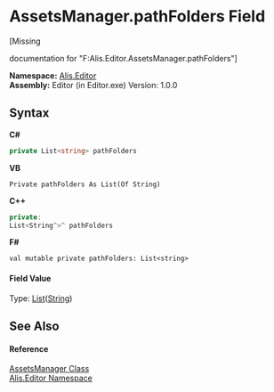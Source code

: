 # AssetsManager.pathFolders Field
 

\[Missing <summary> documentation for "F:Alis.Editor.AssetsManager.pathFolders"\]

**Namespace:**&nbsp;<a href="b150ade4-39de-a232-5f06-d3cdc1b2c538">Alis.Editor</a><br />**Assembly:**&nbsp;Editor (in Editor.exe) Version: 1.0.0

## Syntax

**C#**<br />
``` C#
private List<string> pathFolders
```

**VB**<br />
``` VB
Private pathFolders As List(Of String)
```

**C++**<br />
``` C++
private:
List<String^>^ pathFolders
```

**F#**<br />
``` F#
val mutable private pathFolders: List<string>
```


#### Field Value
Type: <a href="https://docs.microsoft.com/dotnet/api/system.collections.generic.list-1" target="_blank">List</a>(<a href="https://docs.microsoft.com/dotnet/api/system.string" target="_blank">String</a>)

## See Also


#### Reference
<a href="d0bb5ce4-99af-6428-864f-182a665a3a12">AssetsManager Class</a><br /><a href="b150ade4-39de-a232-5f06-d3cdc1b2c538">Alis.Editor Namespace</a><br />